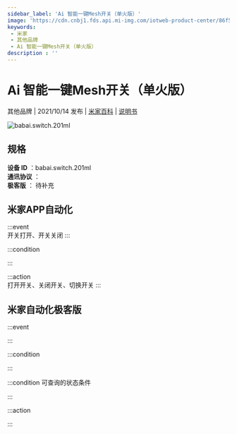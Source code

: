 ```yaml
---
sidebar_label: 'Ai 智能一键Mesh开关（单火版）'
image: 'https://cdn.cnbj1.fds.api.mi-img.com/iotweb-product-center/86f508fc0bd1bea8e815b305e03f7980_1631789527961.png?GalaxyAccessKeyId=AKVGLQWBOVIRQ3XLEW&Expires=9223372036854775807&Signature=3ubgqgxSz1zPIyqUHHwTOA398VY='
keywords: 
 - 米家
 - 其他品牌
 - Ai 智能一键Mesh开关（单火版）
description : ''
---
```

# Ai 智能一键Mesh开关（单火版）

其他品牌 | 2021/10/14 发布 | [米家百科](https://home.mi.com/webapp/content/baike/product/index.html?model=babai.switch.201ml) | [说明书](https://home.mi.com/views/introduction.html?model=babai.switch.201ml&region=cn)

![babai.switch.201ml](https://cdn.cnbj1.fds.api.mi-img.com/iotweb-product-center/86f508fc0bd1bea8e815b305e03f7980_1631789527961.png?GalaxyAccessKeyId=AKVGLQWBOVIRQ3XLEW&Expires=9223372036854775807&Signature=3ubgqgxSz1zPIyqUHHwTOA398VY=)

## 规格  
> 
**设备 ID** ：babai.switch.201ml  
**通讯协议** ：  
**极客版**  ： 待补充 


## 米家APP自动化  

:::event  
开关打开、开关关闭
:::

:::condition  

:::

:::action   
打开开关、关闭开关、切换开关
:::

## 米家自动化极客版  

:::event  

:::

:::condition  

:::

:::condition 可查询的状态条件  

:::

:::action  

:::

        

